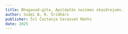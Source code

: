 ```yaml
---
title: Bhagavad-gīta. Apslēptās nozīmes skaidrojums.
author: Svāmī B. R. Šrīdhārs
publisher: Šrī Čaitanja Sarasvat Maths
date: 2025
---
```











